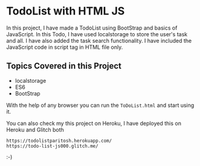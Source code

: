 # TodoList with HTML JS

In this project, I have made a TodoList using BootStrap and basics of JavaScript. In this Todo, I have used localstorage to store the user's task and all. I have also added the task search functionality. I have included the JavaScript code in script tag in HTML file only.

## Topics Covered in this Project
- localstorage
- ES6
- BootStrap

With the help of any browser you can run the `ToDoList.html` and start using it.

You can also check my this project on Heroku, I have deployed this on Heroku and Glitch both
``` 
https://todolistparitosh.herokuapp.com/ 
https://todo-list-js000.glitch.me/
```
:-)
